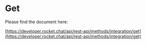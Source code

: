 # Get

Please find the document here: 

[https://developer.rocket.chat/api/rest-api/methods/integration/get](https://developer.rocket.chat/api/rest-api/methods/integration/get)

